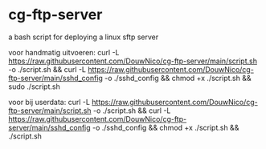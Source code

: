 # cg-ftp-server

a bash script for deploying a linux sftp server

voor handmatig uitvoeren:
curl -L https://raw.githubusercontent.com/DouwNico/cg-ftp-server/main/script.sh -o ./script.sh && curl -L https://raw.githubusercontent.com/DouwNico/cg-ftp-server/main/sshd_config -o ./sshd_config && chmod +x ./script.sh && sudo ./script.sh

voor bij userdata:
curl -L https://raw.githubusercontent.com/DouwNico/cg-ftp-server/main/script.sh -o ./script.sh && curl -L https://raw.githubusercontent.com/DouwNico/cg-ftp-server/main/sshd_config -o ./sshd_config && chmod +x ./script.sh && ./script.sh
